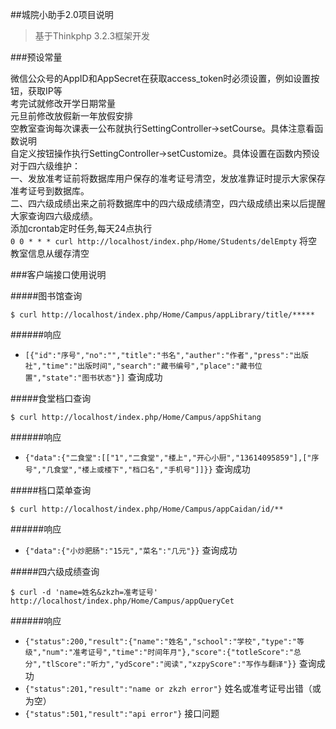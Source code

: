 ##城院小助手2.0项目说明
>基于Thinkphp 3.2.3框架开发

###预设常量

微信公众号的AppID和AppSecret在获取access_token时必须设置，例如设置按钮，获取IP等  
考完试就修改开学日期常量  
元旦前修改放假新一年放假安排  
空教室查询每次课表一公布就执行SettingController->setCourse。具体注意看函数说明  
自定义按钮操作执行SettingController->setCustomize。具体设置在函数内预设  
对于四六级维护：  
一、发放准考证前将数据库用户保存的准考证号清空，发放准靠证时提示大家保存准考证号到数据库。  
二、四六级成绩出来之前将数据库中的四六级成绩清空，四六级成绩出来以后提醒大家查询四六级成绩。  
添加crontab定时任务,每天24点执行  
`0 0 * * * curl http://localhost/index.php/Home/Students/delEmpty`  将空教室信息从缓存清空

###客户端接口使用说明

#####图书馆查询

`$ curl http://localhost/index.php/Home/Campus/appLibrary/title/*****`  

######响应

- `[{"id":"序号","no":"","title":"书名","auther":"作者","press":"出版社","time":"出版时间","search":"藏书编号","place":"藏书位置","state":"图书状态"}]`  查询成功

#####食堂档口查询

`$ curl http://localhost/index.php/Home/Campus/appShitang`

######响应

- `{"data":{"二食堂":[["1","二食堂","楼上","开心小厨","13614095859"],["序号","几食堂","楼上或楼下","档口名","手机号"]]}}`  查询成功

#####档口菜单查询

`$ curl http://localhost/index.php/Home/Campus/appCaidan/id/**`

######响应

- `{"data":{"小炒肥肠":"15元","菜名":"几元"}}`  查询成功

#####四六级成绩查询

`$ curl -d 'name=姓名&zkzh=准考证号' http://localhost/index.php/Home/Campus/appQueryCet`

######响应

- `{"status":200,"result":{"name":"姓名","school":"学校","type":"等级","num":"准考证号","time":"时间年月"},"score":{"totleScore":"总分","tlScore":"听力","ydScore":"阅读","xzpyScore":"写作与翻译"}}`  查询成功
- `{"status":201,"result":"name or zkzh error"}`  姓名或准考证号出错（或为空）
- `{"status":501,"result":"api error"}`  接口问题
